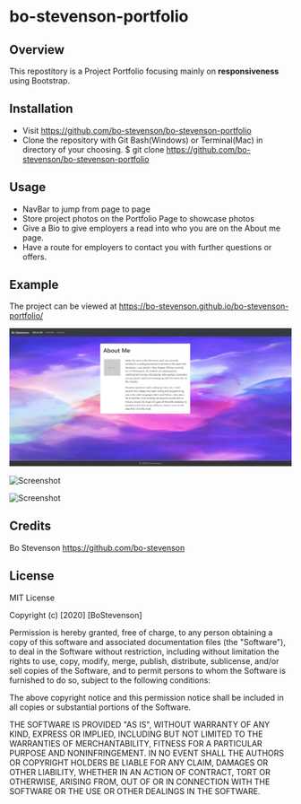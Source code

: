 # bo-stevenson-portfolio



## Overview

This repostitory is a Project Portfolio focusing mainly on **responsiveness** using Bootstrap.


## Installation 
* Visit https://github.com/bo-stevenson/bo-stevenson-portfolio 
* Clone the repository with Git Bash(Windows) or Terminal(Mac) in directory of your choosing. 
    $ git clone https://github.com/bo-stevenson/bo-stevenson-portfolio

## Usage

* NavBar to jump from page to page
* Store project photos on the Portfolio Page to showcase photos
* Give a Bio to give employers a read into who you are on the About me page.
* Have a route for employers to contact you with further questions or offers.


## Example
The project can be viewed at https://bo-stevenson.github.io/bo-stevenson-portfolio/

![Screenshot](assets/images/screenshot.png)

![Screenshot](assests/images/screenshot-1.png)

![Screenshot](assests/images/screenshot-2.png)

## Credits
Bo Stevenson https://github.com/bo-stevenson

## License 
MIT License

Copyright (c) [2020] [BoStevenson]

Permission is hereby granted, free of charge, to any person obtaining a copy
of this software and associated documentation files (the "Software"), to deal
in the Software without restriction, including without limitation the rights
to use, copy, modify, merge, publish, distribute, sublicense, and/or sell
copies of the Software, and to permit persons to whom the Software is
furnished to do so, subject to the following conditions:

The above copyright notice and this permission notice shall be included in all
copies or substantial portions of the Software.

THE SOFTWARE IS PROVIDED "AS IS", WITHOUT WARRANTY OF ANY KIND, EXPRESS OR
IMPLIED, INCLUDING BUT NOT LIMITED TO THE WARRANTIES OF MERCHANTABILITY,
FITNESS FOR A PARTICULAR PURPOSE AND NONINFRINGEMENT. IN NO EVENT SHALL THE
AUTHORS OR COPYRIGHT HOLDERS BE LIABLE FOR ANY CLAIM, DAMAGES OR OTHER
LIABILITY, WHETHER IN AN ACTION OF CONTRACT, TORT OR OTHERWISE, ARISING FROM,
OUT OF OR IN CONNECTION WITH THE SOFTWARE OR THE USE OR OTHER DEALINGS IN THE
SOFTWARE.






